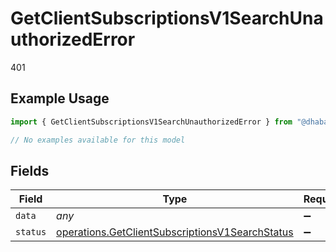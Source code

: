 # GetClientSubscriptionsV1SearchUnauthorizedError

401

## Example Usage

```typescript
import { GetClientSubscriptionsV1SearchUnauthorizedError } from "@dhaba/safepay-ts/models/errors";

// No examples available for this model
```

## Fields

| Field                                                                                                              | Type                                                                                                               | Required                                                                                                           | Description                                                                                                        |
| ------------------------------------------------------------------------------------------------------------------ | ------------------------------------------------------------------------------------------------------------------ | ------------------------------------------------------------------------------------------------------------------ | ------------------------------------------------------------------------------------------------------------------ |
| `data`                                                                                                             | *any*                                                                                                              | :heavy_minus_sign:                                                                                                 | N/A                                                                                                                |
| `status`                                                                                                           | [operations.GetClientSubscriptionsV1SearchStatus](../../models/operations/getclientsubscriptionsv1searchstatus.md) | :heavy_minus_sign:                                                                                                 | N/A                                                                                                                |